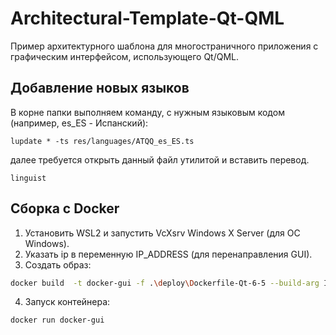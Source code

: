 # Architectural-Template-Qt-QML
Пример архитектурного шаблона для многостраничного приложения с графическим интерфейсом, использующего Qt/QML.

## Добавление новых языков

В корне папки выполняем команду, с нужным языковым кодом (например, es_ES - Испанский):
```shell
lupdate * -ts res/languages/ATQQ_es_ES.ts
```
далее требуется открыть данный файл утилитой и вставить перевод.
```shell
linguist
```

## Сборка с Docker

1. Установить WSL2 и запустить VcXsrv Windows X Server (для ОС Windows).
2. Указать ip в переменную IP_ADDRESS (для перенаправления GUI).
3. Создать образ:
```bash
docker build  -t docker-gui -f .\deploy\Dockerfile-Qt-6-5 --build-arg IP_ADDRESS='your ip addres' .
```
4. Запуск контейнера:
```bash
docker run docker-gui
```